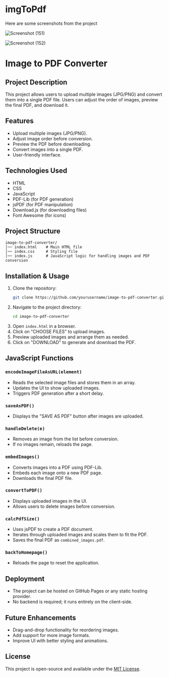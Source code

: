 # imgToPdf

Here are some screenshots from the project

![Screenshot (151)](https://user-images.githubusercontent.com/68517660/138468465-34a300cb-b882-45a3-8aea-e578a5f04888.png)



![Screenshot (152)](https://user-images.githubusercontent.com/68517660/138468550-67f642cd-48f2-47e8-b61e-f6f892b5f688.png)


# Image to PDF Converter

## Project Description
This project allows users to upload multiple images (JPG/PNG) and convert them into a single PDF file. Users can adjust the order of images, preview the final PDF, and download it.

## Features
- Upload multiple images (JPG/PNG).
- Adjust image order before conversion.
- Preview the PDF before downloading.
- Convert images into a single PDF.
- User-friendly interface.

## Technologies Used
- HTML
- CSS
- JavaScript
- PDF-Lib (for PDF generation)
- jsPDF (for PDF manipulation)
- Download.js (for downloading files)
- Font Awesome (for icons)

## Project Structure
```
image-to-pdf-converter/
│── index.html    # Main HTML file
│── index.css     # Styling file
│── index.js      # JavaScript logic for handling images and PDF conversion
```

## Installation & Usage
1. Clone the repository:
   ```sh
   git clone https://github.com/yourusername/image-to-pdf-converter.git
   ```
2. Navigate to the project directory:
   ```sh
   cd image-to-pdf-converter
   ```
3. Open `index.html` in a browser.
4. Click on "CHOOSE FILES" to upload images.
5. Preview uploaded images and arrange them as needed.
6. Click on "DOWNLOAD" to generate and download the PDF.

## JavaScript Functions
### `encodeImageFileAsURL(element)`
- Reads the selected image files and stores them in an array.
- Updates the UI to show uploaded images.
- Triggers PDF generation after a short delay.

### `saveAsPDF()`
- Displays the "SAVE AS PDF" button after images are uploaded.

### `handleDelete(e)`
- Removes an image from the list before conversion.
- If no images remain, reloads the page.

### `embedImages()`
- Converts images into a PDF using PDF-Lib.
- Embeds each image onto a new PDF page.
- Downloads the final PDF file.

### `convertToPDF()`
- Displays uploaded images in the UI.
- Allows users to delete images before conversion.

### `calcPdfSize()`
- Uses jsPDF to create a PDF document.
- Iterates through uploaded images and scales them to fit the PDF.
- Saves the final PDF as `combined_images.pdf`.

### `backToHomepage()`
- Reloads the page to reset the application.

## Deployment
- The project can be hosted on GitHub Pages or any static hosting provider.
- No backend is required; it runs entirely on the client-side.

## Future Enhancements
- Drag-and-drop functionality for reordering images.
- Add support for more image formats.
- Improve UI with better styling and animations.

## License
This project is open-source and available under the [MIT License](LICENSE).


